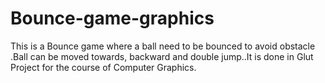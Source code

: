 # Bounce-game-graphics
This is a Bounce game where a ball need to be bounced to avoid obstacle .Ball can be moved towards, backward and double jump..It is done in Glut Project for the course of Computer Graphics.
